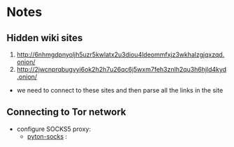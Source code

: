 # Notes

## Hidden wiki sites

1. http://6nhmgdpnyoljh5uzr5kwlatx2u3diou4ldeommfxjz3wkhalzgjqxzqd.onion/
2. http://2jwcnprqbugvyi6ok2h2h7u26qc6j5wxm7feh3znlh2qu3h6hjld4kyd.onion/

- we need to connect to these sites and then parse all the links in the site

## Connecting to Tor network

- configure SOCKS5 proxy:
  - [pyton-socks](https://pypi.org/project/python-socks/) : 